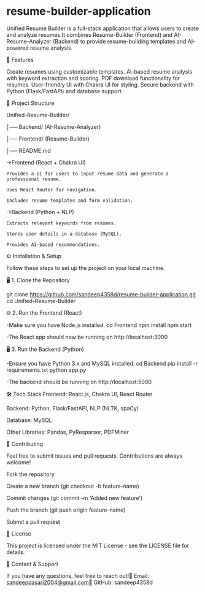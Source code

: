 # resume-builder-application
Unified Resume Builder is a full-stack application that allows users to create and analyze resumes.It combines Resume-Builder (Frontend) and AI-Resume-Analyzer (Backend) to provide resume-building templates and AI-powered resume analysis.

🚀 Features

Create resumes using customizable templates.
AI-based resume analysis with keyword extraction and scoring.
PDF download functionality for resumes.
User-friendly UI with Chakra UI for styling.
Secure backend with Python (Flask/FastAPI) and database support.

📂 Project Structure

Unified-Resume-Builder/

│── Backend/  (AI-Resume-Analyzer)

│── Frontend/ (Resume-Builder)

│── README.md

->Frontend (React + Chakra UI)

    Provides a UI for users to input resume data and generate a professional resume.
    
    Uses React Router for navigation.
    
    Includes resume templates and form validation.

->Backend (Python + NLP)

    Extracts relevant keywords from resumes.
    
    Stores user details in a database (MySQL).
    
    Provides AI-based recommendations.

⚙️ Installation & Setup

Follow these steps to set up the project on your local machine.

🖥️ 1. Clone the Repository

git clone https://github.com/sandeep4358d/resume-builder-application.git
cd Unified-Resume-Builder

🌐 2. Run the Frontend (React)

-Make sure you have Node.js installed.
  cd Frontend
  npm install
  npm start

-The React app should now be running on http://localhost:3000

🖥 3. Run the Backend (Python)

-Ensure you have Python 3.x and MySQL installed.
  cd Backend
  pip install -r requirements.txt
  python app.py
  
-The backend should be running on http://localhost:5000

🛠️ Tech Stack
Frontend: React.js, Chakra UI, React Router

Backend: Python, Flask/FastAPI, NLP (NLTK, spaCy)

Database: MySQL

Other Libraries: Pandas, PyResparser, PDFMiner

🐜 Contributing

Feel free to submit issues and pull requests. Contributions are always welcome!

Fork the repository

Create a new branch (git checkout -b feature-name)

Commit changes (git commit -m 'Added new feature')

Push the branch (git push origin feature-name)

Submit a pull request

📝 License

This project is licensed under the MIT License - see the LICENSE file for details.

🎯 Contact & Support

If you have any questions, feel free to reach out!📧 Email: sandeepdasari2004@gmail.com🔗 GitHub: sandeep4358d
